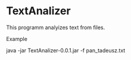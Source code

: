 # TextAnalizer

This programm analyizes text from files.

Example

java -jar TextAnalizer-0.0.1.jar -f pan_tadeusz.txt
